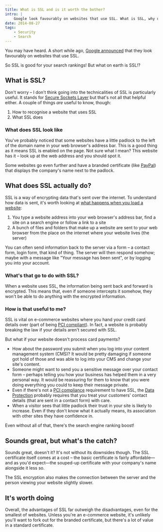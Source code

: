 ```yaml
---
title: What is SSL and is it worth the bother?
intro: |
    Google look favourably on websites that use SSL. What is SSL, why does Google like it and and do the benefits outweigh the costs?
date: 2014-08-27
tags:
    - Security
    - Search
---
```


You may have heard. A short while ago, [Google announced](http://googlewebmastercentral.blogspot.co.uk/2014/08/https-as-ranking-signal.html) that they look favourably on websites that use SSL.

So SSL is good for your search rankings! But what on earth is SSL!?


## What is SSL?

Don't worry – I don't think going into the technicalities of SSL is particularly useful. It stands for [Secure Sockets Layer](http://en.wikipedia.org/wiki/Secure_Sockets_Layer) but that's not all that helpful either. A couple of things _are_ useful to know, though:

1. How to recognise a website that uses SSL
2. What SSL does

### What does SSL look like

You've probably noticed that some websites have a little padlock to the left of the domain name in your web browser's address bar. This is a good thing as it means SSL is enabled on the page. Not sure what I mean? This website has it – look up at the web address and you should spot it.

Some websites go even further and have a branded certificate (like [PayPal](https://www.paypal.com/)) that displays the company's name next to the padlock.


## What does SSL actually do?

SSL is a way of encrypting data that's sent over the internet. To understand how data is sent, it's worth looking at [what happens when you load a website](/resources/how-the-web-works):

1. You type a website address into your web browser's address bar, find a site on a search engine or follow a link to a site
2. A bunch of files and folders that make up a website are sent to your web browser from the place on the internet where your website lives (the server)

You can often send information back to the server via a form – a contact form, login form, that kind of thing. The server will then respond somehow; maybe with a message like "Your message has been sent", or by logging you into your account.

### What's that go to do with SSL?

When a website uses SSL, the information being sent back and forward is encrypted. This means that, even if someone intercepts it somehow, they won't be able to do anything with the encrypted information.

### How is that useful to me?

SSL is vital on e-commerce websites where you hand your credit card details over (part of being [PCI compliant](https://www.pcisecuritystandards.org/)). In fact, a website is probably breaking the law if your details aren't secured with SSL.

But what if your website doesn't process card payments?

- How about the password you submit when you log into your content management system (CMS)? It would be pretty damaging if someone got hold of those and was able to log into your CMS and change your site's content.
- Someone might want to send you a sensitive message over your contact form – perhaps telling you how your business has helped them in a very personal way. It would be reassuring for them to know that you were doing everything you could to keep their message private.
- Even if there's not a [PCI compliance](https://www.pcisecuritystandards.org/) requirement to have SSL, the [Data Protection](https://ico.org.uk/for-organisations/) probably requires that you treat your customers' contact details (that are sent in a contact form) with care.
- When a visitor sees that little padlock their trust in your site is likely to increase. Even if they don't know what it actually means, its association with other sites they have confidence in.

Even without all of that, there's the search engine ranking boost!


## Sounds great, but what's the catch?

Sounds great, doesn't it? It's not without its downsides though. The SSL certificate itself comes at a cost – the basic certificate is fairly affordable—and as you'd expect—the souped-up certificate with your company's name alongside it less so.

The SSL encryption also makes the connection between the server and the person viewing your website slightly slower.


## It's worth doing

Overall, the advantages of SSL far outweigh the disadvantages, even for the smallest of websites. Unless you're an e-commerce website, it's unlikely you'll want to fork out for the branded certificate, but there's a lot of value in a standard certificate.
